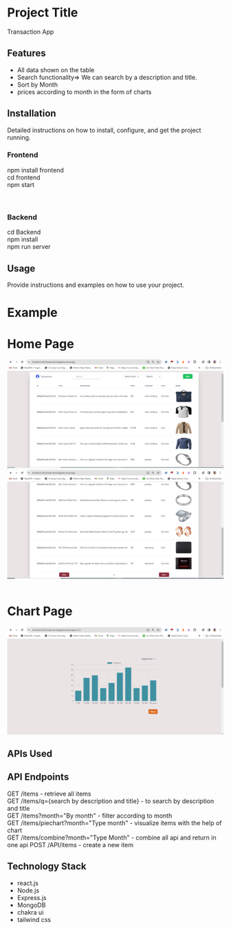 # Project Title

Transaction App

## Features

- All data shown on the table
- Search functionality=> We can search by a description and title.
- Sort by Month
- prices according to month in the form of charts

## Installation

Detailed instructions on how to install, configure, and get the project running.

<h3>Frontend</h3>
npm install frontend <br/>
cd frontend <br/>
npm start
<br/><br/><br/>
<h3>Backend</h3>
cd Backend <br/>
npm install <br/>
npm run server

## Usage

Provide instructions and examples on how to use your project.

# Example

<h1>Home Page</h1> 
<img src="https://github.com/Anmoljagota/Roxiler-system-assignment/blob/main/frontend/src/utils/HomePage.png?raw=true"/><br/>
<img src="https://github.com/Anmoljagota/Roxiler-system-assignment/blob/main/frontend/src/utils/footerhome.png?raw=true"/><br/><br/>
<h1>Chart Page</h1>
<img src="https://github.com/Anmoljagota/Roxiler-system-assignment/blob/main/frontend/src/utils/chart.png?raw=true"/>

## APIs Used

## API Endpoints

GET /items - retrieve all items <br/>
GET /items/q={search by description and title} - to search by description and title <br/>
GET /items?month="By month" - filter according to month <br/>
GET /items/piechart?month="Type month" - visualize items with the help of chart <br/>
GET /items/combine?month="Type Month" - combine all api and return in one api
POST /API/items - create a new item <br/>

## Technology Stack

- react.js
- Node.js
- Express.js
- MongoDB
- chakra ui
- tailwind css
